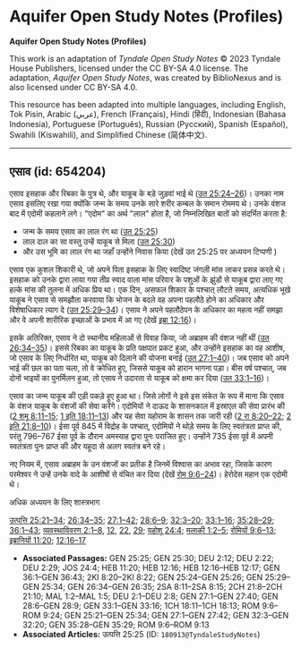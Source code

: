 # Aquifer Open Study Notes (Profiles)

**Aquifer Open Study Notes (Profiles)**

This work is an adaptation of *Tyndale Open Study Notes* © 2023 Tyndale House Publishers, licensed under the CC BY\-SA 4\.0 license. The adaptation, *Aquifer Open Study Notes*, was created by BiblioNexus and is also licensed under CC BY\-SA 4\.0\.

This resource has been adapted into multiple languages, including English, Tok Pisin, Arabic (عربي), French (Français), Hindi (हिंदी), Indonesian (Bahasa Indonesia), Portuguese (Português), Russian (Русский), Spanish (Español), Swahili (Kiswahili), and Simplified Chinese (简体中文).



--------------------------------

## एसाव (id: 654204)

एसाव इसहाक और रिबका के पुत्र थे, और याकूब के बड़े जुड़वां भाई थे ([उत 25:24–26](https://ref.ly/Gen25:24-Gen25:26))। उनका नाम एसाव इसलिए रखा गया क्योंकि जन्म के समय उनके सारे शरीर कम्बल के समान रोममय थे। उनके वंशज बाद में एदोमी कहलाने लगे। "एदोम" का अर्थ "लाल" होता है, जो निम्नलिखित बातों को संदर्भित करता है:

* जन्म के समय एसाव का लाल रंग था ([उत 25:25](https://ref.ly/Gen25:25))
* लाल दाल का सा वस्तु उन्हें याकूब से मिला ([उत 25:30](https://ref.ly/Gen25:30))
* और उस भूमि का लाल रंग था जहाँ उन्होंने निवास किया (देखें उत 25:25 पर अध्ययन टिप्पणी )

एसाव एक कुशल शिकारी थे, जो अपने पिता इसहाक के लिए स्वादिष्ट जंगली मांस लाकर प्रसन्न करते थे। इसहाक को उनके द्वारा लाया गया तीव्र स्वाद वाला मांस परिवार के पशुओं के झुंडों से याकूब द्वारा लाए गए हल्के मांस की तुलना में अधिक प्रिय था। एक दिन, असफल शिकार के पश्चात् लौटते समय, अत्यधिक भूखे याकूब ने एसाव से समझौता करवाया कि भोजन के बदले वह अपना पहलौठे होने का अधिकार और विशेषाधिकार त्याग दे ([उत 25:29–34](https://ref.ly/Gen25:29-Gen25:34))। एसाव ने अपने पहलौठेपन के अधिकार का महत्व नहीं समझा और वे अपनी शारीरिक इच्छाओं के प्रभाव में आ गए (देखें [इब्रा 12:16](https://ref.ly/Heb12:16))।

इसके अतिरिक्त, एसाव ने दो स्थानीय महिलाओं से विवाह किया, जो अब्राहम की वंशज नहीं थीं ([उत 26:34–35](https://ref.ly/Gen26:34-Gen26:35))। इससे रिबका का याकूब के प्रति पक्षपात प्रकट हुआ, और उन्होंने इसहाक का वह आशीष, जो एसाव के लिए निर्धारित था, याकूब को दिलाने की योजना बनाई ([उत 27:1–40](https://ref.ly/Gen27:1-Gen27:40))। जब एसाव को अपने भाई की छल का पता चला, तो वे क्रोधित हुए, जिससे याकूब को हारान भागना पड़ा। बीस वर्ष पश्चात्, जब दोनों भाइयों का पुनर्मिलन हुआ, तो एसाव ने उदारता से याकूब को क्षमा कर दिया ([उत 33:1–16](https://ref.ly/Gen33:1-Gen33:16))।

एसाव का जन्म याकूब की एड़ी पकड़े हुए हुआ था। जिसे लोगों ने इसे इस संकेत के रूप में माना कि एसाव के वंशज याकूब के वंशजों की सेवा करेंगे। एदोमियों ने दाऊद के शासनकाल में इस्राएल की सेवा प्रारंभ की ([2 शमू 8:11–15](https://ref.ly/2Sam8:11-2Sam8:15); [1 इति 18:11–13](https://ref.ly/1Chr18:11-1Chr18:13)) और यह सेवा यहोराम के शासन तक जारी रही ([2 रा 8:20–22](https://ref.ly/2Kgs8:20-2Kgs8:22); [2 इति 21:8–10](https://ref.ly/2Chr21:8-2Chr21:10))। ईसा पूर्व 845 में विद्रोह के पश्चात्, एदोमियों ने थोड़े समय के लिए स्वतंत्रता प्राप्त की, परंतु 796–767 ईसा पूर्व के दौरान अमस्याह द्वारा पुनः पराजित हुए। उन्होंने 735 ईसा पूर्व में अपनी स्वतंत्रता पुनः प्राप्त की और यहूदा से अलग स्वतंत्र बने रहे।

नए नियम में, एसाव अब्राहम के उन वंशजों का प्रतीक है जिनमें विश्वास का अभाव रहा, जिसके कारण परमेश्वर ने उन्हें उनके वादे के आशीषों से वंचित कर दिया (देखें [रोम 9:6–24](https://ref.ly/Rom9:6-Rom9:24))। हेरोदेस महान एक एदोमी थे।

अधिक अध्ययन के लिए शास्त्रभाग

[उत्पत्ति 25:21–34](https://ref.ly/Gen25:21-Gen25:34); [26:34–35](https://ref.ly/Gen26:34-Gen26:35); [27:1–42](https://ref.ly/Gen27:1-Gen27:42); [28:6–9](https://ref.ly/Gen28:6-Gen28:9); [32:3–20](https://ref.ly/Gen32:3-Gen32:20); [33:1–16](https://ref.ly/Gen33:1-Gen33:16); [35:28–29](https://ref.ly/Gen35:28-Gen35:29); [36:1–43](https://ref.ly/Gen36:1-Gen36:43); [व्यवस्थाविवरण 2:1–8](https://ref.ly/Deut2:1-Deut2:8), [12](https://ref.ly/Deut2:12), [22](https://ref.ly/Deut2:22), [29](https://ref.ly/Deut2:29); [यहोशू 24:4](https://ref.ly/Josh24:4); [मलाकी 1:2–5](https://ref.ly/Mal1:2-Mal1:5); [रोमियों 9:6–13](https://ref.ly/Rom9:6-Rom9:13); [इब्रानियों 11:20](https://ref.ly/Heb11:20); [12:16–17](https://ref.ly/Heb12:16-Heb12:17)

* **Associated Passages:** GEN 25:25; GEN 25:30; DEU 2:12; DEU 2:22; DEU 2:29; JOS 24:4; HEB 11:20; HEB 12:16; HEB 12:16–HEB 12:17; GEN 36:1–GEN 36:43; 2KI 8:20–2KI 8:22; GEN 25:24–GEN 25:26; GEN 25:29–GEN 25:34; GEN 26:34–GEN 26:35; 2SA 8:11–2SA 8:15; 2CH 21:8–2CH 21:10; MAL 1:2–MAL 1:5; DEU 2:1–DEU 2:8; GEN 27:1–GEN 27:40; GEN 28:6–GEN 28:9; GEN 33:1–GEN 33:16; 1CH 18:11–1CH 18:13; ROM 9:6–ROM 9:24; GEN 25:21–GEN 25:34; GEN 27:1–GEN 27:42; GEN 32:3–GEN 32:20; GEN 35:28–GEN 35:29; ROM 9:6–ROM 9:13
* **Associated Articles:** उत्पत्ति 25:25 (ID: `180913@TyndaleStudyNotes`)

